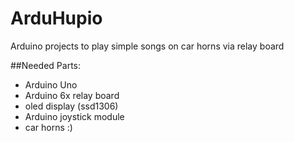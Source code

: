 # ArduHupio
Arduino projects to play simple songs on car horns via relay board

##Needed Parts:
- Arduino Uno
- Arduino 6x relay board
- oled display (ssd1306)
- Arduino joystick module
- car horns :)
